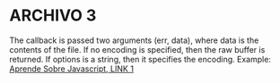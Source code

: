 # ARCHIVO 3
The callback is passed two arguments (err, data), where data is the contents of the file.
If no encoding is specified, then the raw buffer is returned.
If options is a string, then it specifies the encoding. Example:
[Aprende Sobre Javascript, LINK 1](https://developer.mozilla.org/es/docs/Web/JavaScriptt)